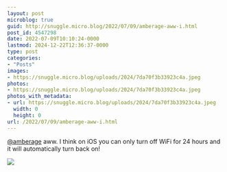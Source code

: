```yaml
---
layout: post
microblog: true
guid: http://snuggle.micro.blog/2022/07/09/amberage-aww-i.html
post_id: 4547298
date: 2022-07-09T10:10:24-0000
lastmod: 2024-12-22T12:36:37-0000
type: post
categories:
- "Posts"
images:
- https://snuggle.micro.blog/uploads/2024/7da70f3b33923c4a.jpeg
photos:
- https://snuggle.micro.blog/uploads/2024/7da70f3b33923c4a.jpeg
photos_with_metadata:
- url: https://snuggle.micro.blog/uploads/2024/7da70f3b33923c4a.jpeg
  width: 0
  height: 0
url: /2022/07/09/amberage-aww-i.html
---
```

<p><span class="h-card" translate="no"><a href="https://eldritch.cafe/@amberage" class="u-url mention">@<span>amberage</span></a></span> aww. I think on iOS you can only turn off WiFi for 24 hours and it will automatically turn back on!</p>

<img src="uploads/2024/7da70f3b33923c4a.jpeg">
